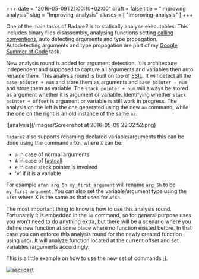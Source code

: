 +++
date = "2016-05-09T21:00:10+02:00"
draft = false
title = "Improving analysis"
slug = "Improving-analysis"
aliases = [
	"Improving-analysis"
]
+++

One of the main tasks of Radare2 is to statically analyse executables. This includes binary files disassembly, analysing functions setting [calling conventions](https://en.wikipedia.org/wiki/Calling_convention), auto detecting arguments and type propagation. Autodetecting arguments and type propagation are part of my [Google Summer of Code](https://summerofcode.withgoogle.com/projects/#4786903815553024) task.


New analysis round is added for argument detection. It is architecture independent and supposed to capture all arguments and variables then auto rename them. This analysis round is built on top of [ESIL](https://github.com/radare/radare2book/blob/master/esil.md). It will detect all the `base pointer + num` and store them as arguments and `base pointer - num` and store them as variable. The `stack pointer + num` will always be stored as argument whether it is argument or variable. Identifying whether `stack pointer + offset` is argument or variable is still work in progress. The analysis on the left is the one generated using the new `aa` command, while the one on the right is an old instance of the same `aa`.

![analysis](/images/Screenshot at 2016-05-09 22:32:52.png)

`Radare2` also supports renaming declared variable/arguments this can be done using the command `afXn`, where `X` can be:

 - `a` in case of normal arguments
 - `A` in case of [fastcall](https://msdn.microsoft.com/en-us/library/6xa169sk.aspx) 
 - `e` in case stack pointer is involved
 - 'v' if it is a variable

For example `afan arg_5h my_first_argument` will rename `arg_5h` to be `my_first argument`, You can also set the variable/argument type using the `afXt` where X is the same as that used for `afXn`.

The most important thing to know is how to use this analysis round. Fortunately it is embedded in the `aa` command, so for general purpose uses you won't need to do anything extra, but there will be a scenario where you define new function at some place where no function existed before. In that case you can enforce this analysis round for the newly created function using `afCa`. It will analyze function located at the current offset and set variables /arguments accordingly.

This is a little example on how to use the new set of commands ;).

[![asciicast](https://asciinema.org/a/74hdvfy6ki59hgis9lv88hozb.png)](https://asciinema.org/a/74hdvfy6ki59hgis9lv88hozb)

